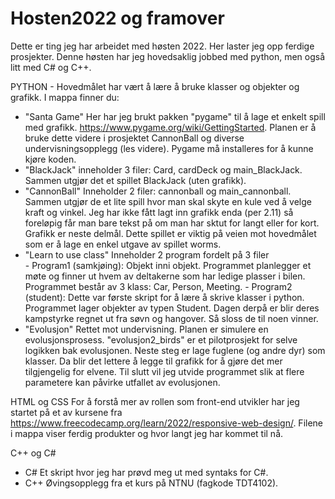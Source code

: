 # Hosten2022 og framover
Dette er ting jeg har arbeidet med høsten 2022. Her laster jeg opp ferdige prosjekter. Denne høsten har jeg hovedsaklig jobbed med python, men også litt med C# og C++. 

PYTHON - Hovedmålet har vært å lære å bruke klasser og objekter og grafikk. I mappa finner du:

- "Santa Game"
      Her har jeg brukt pakken "pygame" til å lage et enkelt spill med grafikk. https://www.pygame.org/wiki/GettingStarted. Planen er å bruke dette videre i prosjektet CannonBall og diverse undervisningsopplegg (les videre). Pygame må installeres for å kunne kjøre koden. 
- "BlackJack" 
      inneholder 3 filer: Card, cardDeck og main_BlackJack. Sammen utgjør det et spillet BlackJack (uten grafikk). 
- "CannonBall"
      Inneholder 2 filer: cannonball og main_cannonball. Sammen utgjør de et lite spill hvor man skal skyte en kule ved å velge kraft og vinkel. 
      Jeg har ikke fått lagt inn grafikk enda (per 2.11) så foreløpig får man bare tekst på om man har sktut for langt eller for kort. Grafikk er neste delmål.
      Dette spillet er viktig på veien mot hovedmålet som er å lage en enkel utgave av spillet worms. 
- "Learn to use class"
      Inneholder 2 program fordelt på 3 filer     
      - Program1 (samkjøing): Objekt inni objekt. Programmet planlegger et møte og finner ut hvem av deltakerne som har ledige plasser i bilen. 
      Programmet består av 3 klass: Car, Person, Meeting.
      - Program2 (student): Dette var første skript for å lære å skrive klasser i python. Programmet lager objekter av typen Student. Dagen derpå er blir deres 
      kampstyrke regnet ut fra søvn og hangover. Så sloss de til noen vinner. 
- "Evolusjon"
      Rettet mot undervisning. Planen er simulere en evolusjonsprosess. "evolusjon2_birds" er et pilotprosjekt for selve logikken bak evolusjonen. Neste steg er lage fuglene (og andre dyr) som klasser. Da blir det lettere å legge til grafikk for å gjøre det mer tilgjengelig for elvene. Til slutt vil jeg utvide programmet slik at flere parametere kan påvirke utfallet av evolusjonen. 
 
HTML og CSS
For å forstå mer av rollen som front-end utvikler har jeg startet på et av kursene fra https://www.freecodecamp.org/learn/2022/responsive-web-design/. Filene i mappa viser ferdig produkter og hvor langt jeg har kommet til nå. 


C++ og C#
- C# 
      Et skript hvor jeg har prøvd meg ut med syntaks for C#.
- C++
      Øvingsopplegg fra et kurs på NTNU (fagkode TDT4102).


     
      
